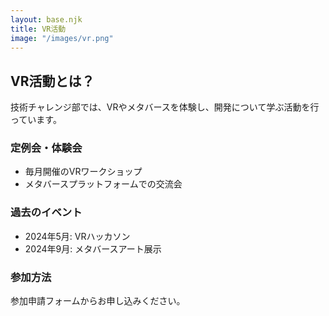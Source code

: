 ```yaml
---
layout: base.njk
title: VR活動
image: "/images/vr.png"
---
```


## VR活動とは？

技術チャレンジ部では、VRやメタバースを体験し、開発について学ぶ活動を行っています。

### 定例会・体験会

- 毎月開催のVRワークショップ  
- メタバースプラットフォームでの交流会

### 過去のイベント

- 2024年5月: VRハッカソン  
- 2024年9月: メタバースアート展示

### 参加方法

参加申請フォームからお申し込みください。